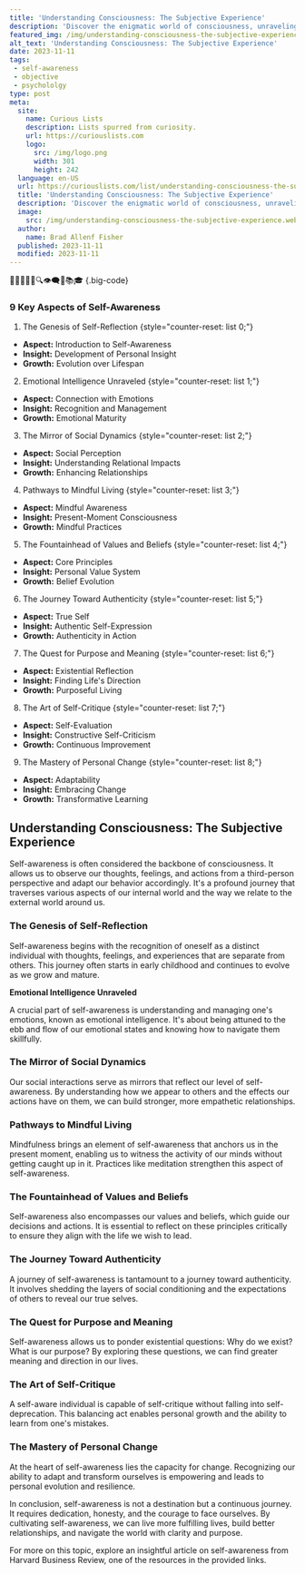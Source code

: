 ```yaml
---
title: 'Understanding Consciousness: The Subjective Experience'
description: 'Discover the enigmatic world of consciousness, unraveling its mysteries and gaining insight into the fascinating realm of subjective experience.'
featured_img: /img/understanding-consciousness-the-subjective-experience.webp
alt_text: 'Understanding Consciousness: The Subjective Experience'
date: 2023-11-11
tags:
 - self-awareness
 - objective
 - psychololgy
type: post
meta:
  site:
    name: Curious Lists
    description: Lists spurred from curiosity.
    url: https://curiouslists.com
    logo:
      src: /img/logo.png
      width: 301
      height: 242
  language: en-US
  url: https://curiouslists.com/list/understanding-consciousness-the-subjective-experience
  title: 'Understanding Consciousness: The Subjective Experience'
  description: 'Discover the enigmatic world of consciousness, unraveling its mysteries and gaining insight into the fascinating realm of subjective experience.'
  image:
    src: /img/understanding-consciousness-the-subjective-experience.webp
  author:
    name: Brad Allenf Fisher
  published: 2023-11-11
  modified: 2023-11-11
---
```



🧠🤔🌟💭🌐🔍👁️‍🗨️👤📚🎓 {.big-code}

### 9 Key Aspects of Self-Awareness

1. The Genesis of Self-Reflection {style="counter-reset: list 0;"}
  - **Aspect:** Introduction to Self-Awareness
  - **Insight:** Development of Personal Insight
  - **Growth:** Evolution over Lifespan

2. Emotional Intelligence Unraveled {style="counter-reset: list 1;"}
  - **Aspect:** Connection with Emotions
  - **Insight:** Recognition and Management
  - **Growth:** Emotional Maturity

3. The Mirror of Social Dynamics {style="counter-reset: list 2;"}
  - **Aspect:** Social Perception
  - **Insight:** Understanding Relational Impacts
  - **Growth:** Enhancing Relationships

4. Pathways to Mindful Living {style="counter-reset: list 3;"}
  - **Aspect:** Mindful Awareness
  - **Insight:** Present-Moment Consciousness
  - **Growth:** Mindful Practices

5. The Fountainhead of Values and Beliefs {style="counter-reset: list 4;"}
  - **Aspect:** Core Principles
  - **Insight:** Personal Value System
  - **Growth:** Belief Evolution

6. The Journey Toward Authenticity {style="counter-reset: list 5;"}
  - **Aspect:** True Self
  - **Insight:** Authentic Self-Expression
  - **Growth:** Authenticity in Action

7. The Quest for Purpose and Meaning   {style="counter-reset: list 6;"}
  - **Aspect:** Existential Reflection
  - **Insight:** Finding Life's Direction
  - **Growth:** Purposeful Living

8. The Art of Self-Critique {style="counter-reset: list 7;"}
  - **Aspect:** Self-Evaluation
  - **Insight:** Constructive Self-Criticism
  - **Growth:** Continuous Improvement

9. The Mastery of Personal Change {style="counter-reset: list 8;"}
  - **Aspect:** Adaptability
  - **Insight:** Embracing Change
  - **Growth:** Transformative Learning


Understanding Consciousness: The Subjective Experience
---

Self-awareness is often considered the backbone of consciousness. It allows us to observe our thoughts, feelings, and actions from a third-person perspective and adapt our behavior accordingly. It's a profound journey that traverses various aspects of our internal world and the way we relate to the external world around us.

### The Genesis of Self-Reflection

Self-awareness begins with the recognition of oneself as a distinct individual with thoughts, feelings, and experiences that are separate from others. This journey often starts in early childhood and continues to evolve as we grow and mature.

**Emotional Intelligence Unraveled**

A crucial part of self-awareness is understanding and managing one's emotions, known as emotional intelligence. It's about being attuned to the ebb and flow of our emotional states and knowing how to navigate them skillfully.

### The Mirror of Social Dynamics

Our social interactions serve as mirrors that reflect our level of self-awareness. By understanding how we appear to others and the effects our actions have on them, we can build stronger, more empathetic relationships.

### Pathways to Mindful Living

Mindfulness brings an element of self-awareness that anchors us in the present moment, enabling us to witness the activity of our minds without getting caught up in it. Practices like meditation strengthen this aspect of self-awareness.

### The Fountainhead of Values and Beliefs

Self-awareness also encompasses our values and beliefs, which guide our decisions and actions. It is essential to reflect on these principles critically to ensure they align with the life we wish to lead.

### The Journey Toward Authenticity

A journey of self-awareness is tantamount to a journey toward authenticity. It involves shedding the layers of social conditioning and the expectations of others to reveal our true selves.

### The Quest for Purpose and Meaning

Self-awareness allows us to ponder existential questions: Why do we exist? What is our purpose? By exploring these questions, we can find greater meaning and direction in our lives.

### The Art of Self-Critique

A self-aware individual is capable of self-critique without falling into self-deprecation. This balancing act enables personal growth and the ability to learn from one's mistakes.

### The Mastery of Personal Change

At the heart of self-awareness lies the capacity for change. Recognizing our ability to adapt and transform ourselves is empowering and leads to personal evolution and resilience.

In conclusion, self-awareness is not a destination but a continuous journey. It requires dedication, honesty, and the courage to face ourselves. By cultivating self-awareness, we can live more fulfilling lives, build better relationships, and navigate the world with clarity and purpose.

For more on this topic, explore an insightful article on self-awareness from Harvard Business Review, one of the resources in the provided links.